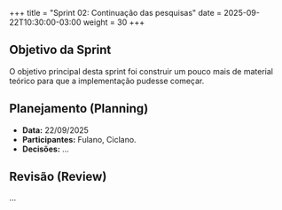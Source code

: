 +++
title = "Sprint 02: Continuação das pesquisas"
date = 2025-09-22T10:30:00-03:00
weight = 30 
+++

## Objetivo da Sprint

O objetivo principal desta sprint foi construir um pouco mais de material teórico para que a implementação pudesse começar.

## Planejamento (Planning)

- **Data:** 22/09/2025
- **Participantes:** Fulano, Ciclano.
- **Decisões:** ...

## Revisão (Review)

...